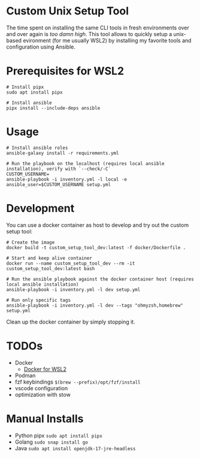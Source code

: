 # Custom Unix Setup Tool

The time spent on installing the same CLI tools in fresh environments over and over again is _too damn high_.
This tool allows to quickly setup a unix-based evironment (for me usually WSL2) by installing my favorite tools and configuration using Ansible.

# Prerequisites for WSL2

```shell
# Install pipx
sudo apt install pipx

# Install ansible
pipx install --include-deps ansible
```

# Usage

```shell
# Install ansible roles
ansible-galaxy install -r requirements.yml

# Run the playbook on the localhost (requires local ansible installation), verify with `--check/-C`
CUSTOM_USERNAME=
ansible-playbook -i inventory.yml -l local -e ansible_user=$CUSTOM_USERNAME setup.yml
```

# Development

You can use a docker container as host to develop and try out the custom setup tool:

```shell
# Create the image
docker build -t custom_setup_tool_dev:latest -f docker/Dockerfile .

# Start and keep alive container
docker run --name custom_setup_tool_dev --rm -it custom_setup_tool_dev:latest bash

# Run the ansible playbook against the docker container host (requires local ansible installation)
ansible-playbook -i inventory.yml -l dev setup.yml

# Run only specific tags
ansible-playbook -i inventory.yml -l dev --tags "ohmyzsh,homebrew" setup.yml 
```

Clean up the docker container by simply stopping it.

# TODOs

* Docker
    * [Docker for WSL2](https://dev.to/bowmanjd/install-docker-on-windows-wsl-without-docker-desktop-34m9)
* Podman
* fzf keybindings `$(brew --prefix)/opt/fzf/install`
* vscode configuration
* optimization with stow

# Manual Installs

* Python pipx `sudo apt install pipx`
* Golang `sudo snap install go`
* Java `sudo apt install openjdk-17-jre-headless`